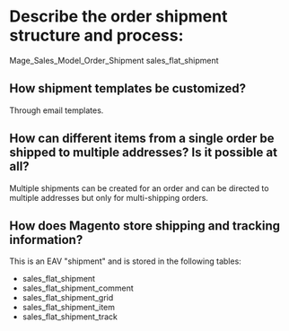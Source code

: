 # Describe the order shipment structure and process:


Mage_Sales_Model_Order_Shipment
sales_flat_shipment

## How shipment templates be customized?

Through email templates.

## How can different items from a single order be shipped to multiple addresses? Is it possible at all?

Multiple shipments can be created for an order and can be directed to multiple addresses but only for multi-shipping orders.

## How does Magento store shipping and tracking information?

This is an EAV "shipment" and is stored in the following tables:

- sales_flat_shipment
- sales_flat_shipment_comment
- sales_flat_shipment_grid
- sales_flat_shipment_item
- sales_flat_shipment_track

